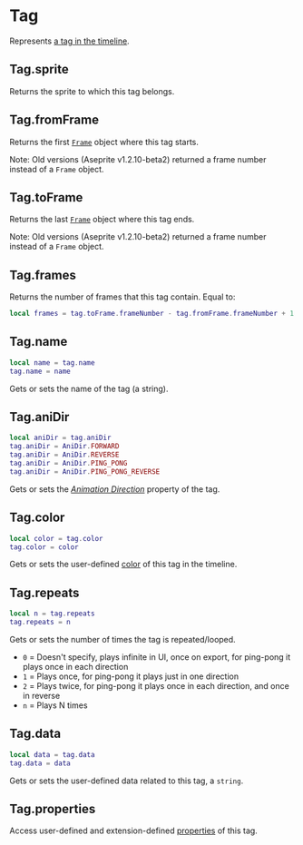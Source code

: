 # Tag

Represents [a tag in the timeline](https://www.aseprite.org/docs/tags/).

## Tag.sprite

Returns the sprite to which this tag belongs.

## Tag.fromFrame

Returns the first [`Frame`](frame.md#frame) object where this tag starts.

Note: Old versions (Aseprite v1.2.10-beta2) returned a frame number
instead of a `Frame` object.

## Tag.toFrame

Returns the last [`Frame`](frame.md#frame) object where this tag ends.

Note: Old versions (Aseprite v1.2.10-beta2) returned a frame number
instead of a `Frame` object.

## Tag.frames

Returns the number of frames that this tag contain. Equal to:

```lua
local frames = tag.toFrame.frameNumber - tag.fromFrame.frameNumber + 1
```

## Tag.name

```lua
local name = tag.name
tag.name = name
```

Gets or sets the name of the tag (a string).

## Tag.aniDir

```lua
local aniDir = tag.aniDir
tag.aniDir = AniDir.FORWARD
tag.aniDir = AniDir.REVERSE
tag.aniDir = AniDir.PING_PONG
tag.aniDir = AniDir.PING_PONG_REVERSE
```

Gets or sets the *[Animation Direction](https://www.aseprite.org/docs/tags/)* property of the tag.

## Tag.color

```lua
local color = tag.color
tag.color = color
```

Gets or sets the user-defined [color](color.md#color) of this tag in the timeline.

## Tag.repeats

```lua
local n = tag.repeats
tag.repeats = n
```

Gets or sets the number of times the tag is repeated/looped.

* `0` = Doesn't specify, plays infinite in UI, once on export, for ping-pong it plays once in each direction
* `1` = Plays once, for ping-pong it plays just in one direction
* `2` = Plays twice, for ping-pong it plays once in each direction, and once in reverse
* `n` = Plays N times

## Tag.data

```lua
local data = tag.data
tag.data = data
```

Gets or sets the user-defined data related to this tag, a `string`.

## Tag.properties

Access user-defined and extension-defined
[properties](properties.md#properties) of this tag.
